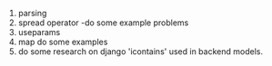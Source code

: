 1. parsing
2. spread operator -do some example problems
3. useparams
4. map do some examples 
5. do some research on django 'icontains' used in backend models.
